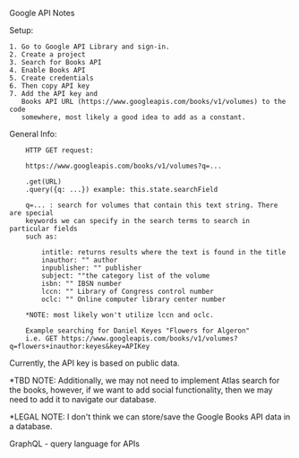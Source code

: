 Google API Notes

Setup:

    1. Go to Google API Library and sign-in.
    2. Create a project
    3. Search for Books API
    4. Enable Books API
    5. Create credentials
    6. Then copy API key
    7. Add the API key and 
       Books API URL (https://www.googleapis.com/books/v1/volumes) to the code
       somewhere, most likely a good idea to add as a constant.

General Info:

        HTTP GET request:

        https://www.googleapis.com/books/v1/volumes?q=...

        .get(URL)
        .query({q: ...}) example: this.state.searchField

        q=... : search for volumes that contain this text string. There are special
        keywords we can specify in the search terms to search in particular fields
        such as:

            intitle: returns results where the text is found in the title
            inauthor: "" author
            inpublisher: "" publisher
            subject: ""the category list of the volume
            isbn: "" IBSN number
            lccn: "" Library of Congress control number    
            oclc: "" Online computer library center number
        
        *NOTE: most likely won't utilize lccn and oclc.

        Example searching for Daniel Keyes "Flowers for Algeron"
        i.e. GET https://www.googleapis.com/books/v1/volumes?q=flowers+inauthor:keyes&key=APIKey

Currently, the API key is based on public data.

*TBD NOTE: Additionally, we may not need to implement Atlas search for the books,
however, if we want to add social functionality, then we may need to add 
it to navigate our database.

*LEGAL NOTE: I don't think we can store/save the Google Books API data in a database.

GraphQL - query language for APIs 
